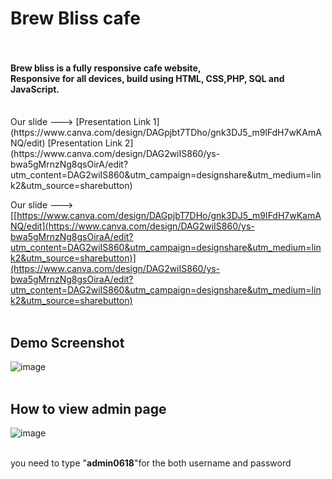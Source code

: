<h1><strong>Brew Bliss cafe</strong><br><br></h1>
<h4>Brew bliss is a fully responsive cafe website,<br>
Responsive for all devices, build using HTML, CSS,PHP, SQL and JavaScript.<br><br></h4>
Our slide ---> [Presentation Link 1](https://www.canva.com/design/DAGpjbt7TDho/gnk3DJ5_m9lFdH7wKAmANQ/edit)
[Presentation Link 2](https://www.canva.com/design/DAG2wiIS860/ys-bwa5gMrnzNg8qsOirA/edit?utm_content=DAG2wiIS860&utm_campaign=designshare&utm_medium=link2&utm_source=sharebutton)

Our slide ---> [[https://www.canva.com/design/DAGpjbT7DHo/gnk3DJ5_m9IFdH7wKamANQ/edit](https://www.canva.com/design/DAG2wiIS860/ys-bwa5gMrnzNg8gsOiraA/edit?utm_content=DAG2wiIS860&utm_campaign=designshare&utm_medium=link2&utm_source=sharebutton)](https://www.canva.com/design/DAG2wiIS860/ys-bwa5gMrnzNg8gsOiraA/edit?utm_content=DAG2wiIS860&utm_campaign=designshare&utm_medium=link2&utm_source=sharebutton)<br><br>
<h2><strong>Demo Screenshot</strong><br></h2>

![image](https://github.com/user-attachments/assets/3cf1011e-737d-41e5-bf14-66e5712746c1)<br><br>

<h2><strong>How to view admin page</strong></h2>

![image](https://github.com/user-attachments/assets/911c48dc-d67a-418d-aa27-2e0e27541778)<br><br>

you need to type "<strong>admin0618</strong>"for the both username and password 



